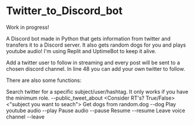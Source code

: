 # Twitter_to_Discord_bot
Work in progress!

A Discord bot made in Python that gets information from twitter and transfers it to a Discord server.
It also gets random dogs for you and plays youtube audio!
I'm using Replit and UptimeBot to keep it alive.

Add a twitter user to follow in streaming and every post will be sent to a chosen discord channel.
In line 48 you can add your own twitter to follow.

There are also some functions:

Search twitter for a specific subject/user/hashtag. It only works if you have the minimum role.
--public_tweet_about <Consider RT's? True/False> <"subject you want to seach">
Get dogs from random.dog
--dog
Play youtube audio 
--play <URL>
Pause audio
--pause
Resume
--resume
Leave voice channel
--leave

